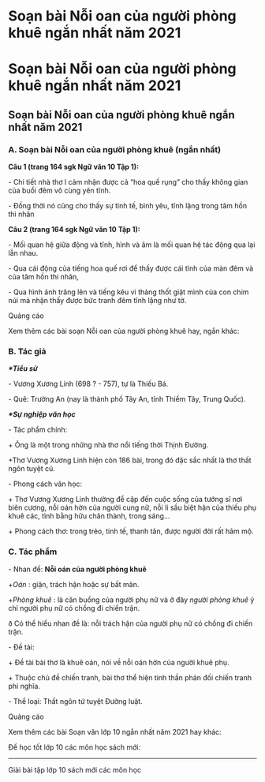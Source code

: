 # Soạn bài Nỗi oan của người phòng khuê ngắn nhất năm 2021

# Soạn bài Nỗi oan của người phòng khuê ngắn nhất năm 2021

## Soạn bài Nỗi oan của người phòng khuê ngắn nhất năm 2021

### **A. Soạn bài Nỗi oan của người phòng khuê (ngắn nhất)**

**Câu 1 (trang 164 sgk Ngữ văn 10 Tập 1):**

\- Chi tiết nhà thơ l cảm nhận được cả “hoa quế rụng” cho thấy không gian của buổi đêm vô cùng yên tĩnh. 

\- Đồng thời nó cũng cho thấy sự tinh tế, bình yêu, tĩnh lặng trong tâm hồn thi nhân 

**Câu 2 (trang 164 sgk Ngữ văn 10 Tập 1):**

\- Mối quan hệ giữa động và tĩnh, hình và âm là mối quan hệ tác động qua lại lẫn nhau. 

\- Qua cái động của tiếng hoa quế rơi để thấy được cái tĩnh của màn đêm và của tâm hồn thi nhân, 

\- Qua hình ảnh trăng lên và tiếng kêu vì thảng thốt giật mình của con chim núi mà nhận thấy được bức tranh đêm tĩnh lặng như tờ. 

Quảng cáo

Xem thêm các bài soạn Nỗi oan của người phòng khuê hay, ngắn khác:

### **B. Tác giả**

**_*Tiểu sử_**

\- Vương Xương Linh (698 ? - 757), tự là Thiếu Bá.

\- Quê: Trường An (nay là thành phố Tây An, tỉnh Thiềm Tây, Trung Quốc).

**_*Sự nghiệp văn học_**

\- Tác phẩm chính:

\+ Ông là một trong những nhà thơ nổi tiếng thời Thịnh Đường.

+Thơ Vương Xương Linh hiện còn 186 bài, trong đó đặc sắc nhất là thơ thất ngôn tuyệt cú.

\- Phong cách văn học:

\+ Thơ Vương Xương Linh thường đề cập đến cuộc sống của tướng sĩ nơi biên cương, nỗi oán hờn của người cung nữ, nỗi li sầu biệt hận của thiếu phụ khuê các, tình bằng hữu chân thành, trong sáng...

\+ Phong cách thơ: trong trẻo, tinh tế, thanh tân, được người đời rất hâm mộ. 

### **C. Tác phẩm**

\- Nhan đề: **Nỗi oán của người phòng khuê**

+_Oán_ : giận, trách hận hoặc sự bất mãn.

+_Phòng khuê_ : là căn buồng của người phụ nữ và ở đây _người phòng khuê_ ý chỉ người phụ nữ có chồng đi chiến trận.

ð Có thể hiểu nhan đề là: nỗi trách hận của người phụ nữ có chồng đi chiến trận.

\- Đề tài:

\+ Đề tài bài thơ là khuê oán, nói về nỗi oán hờn của người khuê phụ.

\+ Thuộc chủ đề chiến tranh, bài thơ thể hiện tinh thần phản đối chiến tranh phi nghĩa.

\- Thể loại: Thất ngôn tứ tuyệt Đường luật.

Quảng cáo

Xem thêm các bài Soạn văn lớp 10 ngắn nhất năm 2021 hay khác:

Để học tốt lớp 10 các môn học sách mới:

* * *

Giải bài tập lớp 10 sách mới các môn học
